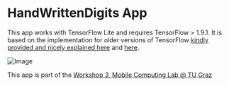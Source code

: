 # HandWrittenDigits App

This app works with TensorFlow Lite and requires TensorFlow > 1.9.1. It is based on the implementation for older versions of TensorFlow [kindly provided and nicely explained here](https://github.com/llSourcell/A_Guide_to_Running_Tensorflow_Models_on_Android/tree/master/mnistandroid) and [here](https://github.com/miyosuda/TensorFlowAndroidMNIST). 

![Image](https://github.com/llSourcell/A_Guide_to_Running_Tensorflow_Models_on_Android/blob/master/images/demo.png)

This app is part of the [Workshop 3, Mobile Computing Lab @ TU Graz](http://localhost:8888/notebooks/mobile_computing_lab/WS3_2_Detecting_Handwritten_Digits.ipynb)

